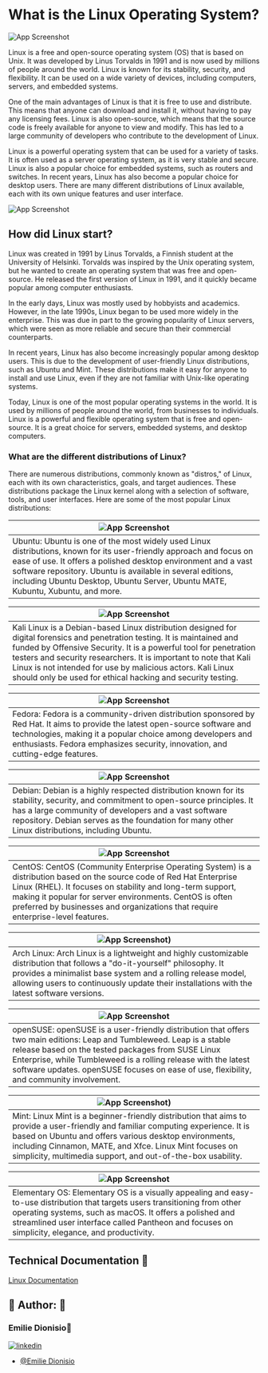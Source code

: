 
# What is the Linux Operating System?


![App Screenshot](https://drive.google.com/uc?export=view&id=1Av_9uThYhgi6j8LaDz5_Uk9g3YWKvkIn)


Linux is a free and open-source operating system (OS) that is based on Unix. It was developed by Linus Torvalds in 1991 and is now used by millions of people around the world. Linux is known for its stability, security, and flexibility. It can be used on a wide variety of devices, including computers, servers, and embedded systems.

One of the main advantages of Linux is that it is free to use and distribute. This means that anyone can download and install it, without having to pay any licensing fees. Linux is also open-source, which means that the source code is freely available for anyone to view and modify. This has led to a large community of developers who contribute to the development of Linux.

Linux is a powerful operating system that can be used for a variety of tasks. It is often used as a server operating system, as it is very stable and secure. Linux is also a popular choice for embedded systems, such as routers and switches. In recent years, Linux has also become a popular choice for desktop users. There are many different distributions of Linux available, each with its own unique features and user interface.


![App Screenshot](https://drive.google.com/uc?export=view&id=1nPTWZSTZ2gAAFcl8H0NKvDlQcx-cGt5_)



## How did Linux start? 

Linux was created in 1991 by Linus Torvalds, a Finnish student at the University of Helsinki. Torvalds was inspired by the Unix operating system, but he wanted to create an operating system that was free and open-source. He released the first version of Linux in 1991, and it quickly became popular among computer enthusiasts.

In the early days, Linux was mostly used by hobbyists and academics. However, in the late 1990s, Linux began to be used more widely in the enterprise. This was due in part to the growing popularity of Linux servers, which were seen as more reliable and secure than their commercial counterparts.

In recent years, Linux has also become increasingly popular among desktop users. This is due to the development of user-friendly Linux distributions, such as Ubuntu and Mint. These distributions make it easy for anyone to install and use Linux, even if they are not familiar with Unix-like operating systems.

Today, Linux is one of the most popular operating systems in the world. It is used by millions of people around the world, from businesses to individuals. Linux is a powerful and flexible operating system that is free and open-source. It is a great choice for servers, embedded systems, and desktop computers.

### What are the different distributions of Linux?

There are numerous distributions, commonly known as "distros," of Linux, each with its own characteristics, goals, and target audiences. These distributions package the Linux kernel along with a selection of software, tools, and user interfaces. Here are some of the most popular Linux distributions:


| ![App Screenshot](https://drive.google.com/uc?export=view&id=1sKjeGnzk4VcJJVPOMdZa5SXT8N7bKNZA) |
| ----------------------- |
| Ubuntu: Ubuntu is one of the most widely used Linux distributions, known for its user-friendly approach and focus on ease of use. It offers a polished desktop environment and a vast software repository. Ubuntu is available in several editions, including Ubuntu Desktop, Ubuntu Server, Ubuntu MATE, Kubuntu, Xubuntu, and more. |

| ![App Screenshot](https://drive.google.com/uc?export=view&id=1ORTUKuPKjq0HlhYffmPqFDPuidwCwJcD)
| ----------------------- |
| Kali Linux is a Debian-based Linux distribution designed for digital forensics and penetration testing. It is maintained and funded by Offensive Security. It is a powerful tool for penetration testers and security researchers. It is important to note that Kali Linux is not intended for use by malicious actors. Kali Linux should only be used for ethical hacking and security testing. |


| ![App Screenshot](https://drive.google.com/uc?export=view&id=1RyMlk714GaNfjrp5p0tNKzSsZp7zKxFF)
| ----------------------- |
| Fedora: Fedora is a community-driven distribution sponsored by Red Hat. It aims to provide the latest open-source software and technologies, making it a popular choice among developers and enthusiasts. Fedora emphasizes security, innovation, and cutting-edge features. |


| ![App Screenshot](https://drive.google.com/uc?export=view&id=19mF3U15DFRE_ZooKmV9YqecJiBxHyceX) |
| ----------------------- |
| Debian: Debian is a highly respected distribution known for its stability, security, and commitment to open-source principles. It has a large community of developers and a vast software repository. Debian serves as the foundation for many other Linux distributions, including Ubuntu. |


| ![App Screenshot](https://drive.google.com/uc?export=view&id=1Cis5e5YprUH3zXmCpNrKn95Iim9S1Y1v)
| ----------------------- |
| CentOS: CentOS (Community Enterprise Operating System) is a distribution based on the source code of Red Hat Enterprise Linux (RHEL). It focuses on stability and long-term support, making it popular for server environments. CentOS is often preferred by businesses and organizations that require enterprise-level features. |


| ![App Screenshot](https://drive.google.com/uc?export=view&id=1QRdxRSvVaIB9Ud__8K2gW7WnwNBkQte5))
| ----------------------- |
| Arch Linux: Arch Linux is a lightweight and highly customizable distribution that follows a "do-it-yourself" philosophy. It provides a minimalist base system and a rolling release model, allowing users to continuously update their installations with the latest software versions. |

| ![App Screenshot](https://drive.google.com/uc?export=view&id=1EK4yqFxVwTp0uFWonK0E2B49dmXRpT8Q)
| ----------------------- |
| openSUSE: openSUSE is a user-friendly distribution that offers two main editions: Leap and Tumbleweed. Leap is a stable release based on the tested packages from SUSE Linux Enterprise, while Tumbleweed is a rolling release with the latest software updates. openSUSE focuses on ease of use, flexibility, and community involvement. |


| ![App Screenshot](https://drive.google.com/uc?export=view&id=1wWyx-bHJNhLmbBiI59FHd_81C5-mG9Ie))
| ----------------------- |
| Mint: Linux Mint is a beginner-friendly distribution that aims to provide a user-friendly and familiar computing experience. It is based on Ubuntu and offers various desktop environments, including Cinnamon, MATE, and Xfce. Linux Mint focuses on simplicity, multimedia support, and out-of-the-box usability. |


| ![App Screenshot](https://drive.google.com/uc?export=view&id=143iiB18Wh_gYo1JBIfaY_X8fBhiwkDsS)
| ----------------------- |
| Elementary OS: Elementary OS is a visually appealing and easy-to-use distribution that targets users transitioning from other operating systems, such as macOS. It offers a polished and streamlined user interface called Pantheon and focuses on simplicity, elegance, and productivity. |

## Technical Documentation 🤖

[Linux Documentation](https://docs.google.com/document/d/1-TJvuR5d1Gncr2R3XhttEq79L8igI14CT5ef-7iO-dE/edit?usp=share_link)


## 🔗 Author: 👐

### Emilie Dionisio👩‍
[![linkedin](https://img.shields.io/badge/linkedin-0A66C2?style=for-the-badge&logo=linkedin&logoColor=white)](https://www.linkedin.com/in/emdionisio/)
- [@Emilie Dionisio](https://github.com/emiliedionisio)

